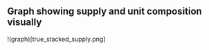 Graph showing supply and unit composition visually
--------------------------------------------------


!(graph)[true_stacked_supply.png]
